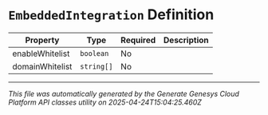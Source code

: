# `EmbeddedIntegration` Definition

| Property | Type | Required | Description |
|----------|------|----------|-------------|
| enableWhitelist | `boolean` | No |  |
| domainWhitelist | `string[]` | No |  |

---

*This file was automatically generated by the Generate Genesys Cloud Platform API classes utility on 2025-04-24T15:04:25.460Z*